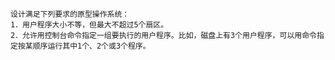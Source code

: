     设计满足下列要求的原型操作系统：
    1．用户程序大小不等，但最大不超过5个扇区。
    2．允许用控制台命令指定一组要执行的用户程序。比如，磁盘上有3个用户程序，可以用命令指定按某顺序运行其中1个、2个或3个程序。

